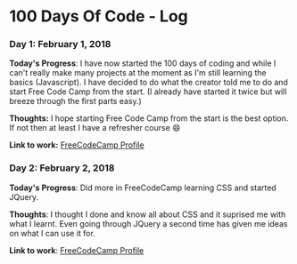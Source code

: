 # 100 Days Of Code - Log

### Day 1: February 1, 2018
<!-- ##### (delete me or comment me out) -->

**Today's Progress**: I have now started the 100 days of coding and while I can't really make many projects at the moment as I'm still learning the basics (Javascript). I have decided to do what
the creator told me to do and start Free Code Camp from the start. (I already have started it twice but will breeze through the first parts easy.)

**Thoughts:** I hope starting Free Code Camp from the start is the best option. If not then at least I have a refresher course :smile:

**Link to work:** [FreeCodeCamp Profile](https://www.freecodecamp.org/codingwithshane)

### Day 2: February 2, 2018

**Today's Progress**: Did more in FreeCodeCamp learning CSS and started JQuery.

**Thoughts**: I thought I done and know all about CSS and it suprised me with what I learnt. Even going through JQuery a second time has given me ideas on what I can use it for.

**Link to work**: [FreeCodeCamp Profile](https://www.freecodecamp.org/codingwithshane)


<!-- ### Day 1: June 27, Monday

**Today's Progress**: I've gone through many exercises on FreeCodeCamp.

**Thoughts** I've recently started coding, and it's a great feeling when I finally solve an algorithm challenge after a lot of attempts and hours spent.

**Link(s) to work**
1. [Find the Longest Word in a String](https://www.freecodecamp.com/challenges/find-the-longest-word-in-a-string)
2. [Title Case a Sentence](https://www.freecodecamp.com/challenges/title-case-a-sentence) -->
